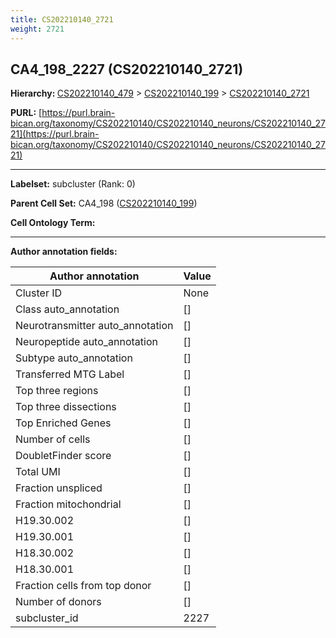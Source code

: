 ```yaml
---
title: CS202210140_2721
weight: 2721
---
```

## CA4_198_2227 (CS202210140_2721)
<b>Hierarchy: </b>
[CS202210140_479](../CS202210140_479) >
[CS202210140_199](../CS202210140_199) >
[CS202210140_2721](../CS202210140_2721)

**PURL:** [https://purl.brain-bican.org/taxonomy/CS202210140/CS202210140_neurons/CS202210140_2721](https://purl.brain-bican.org/taxonomy/CS202210140/CS202210140_neurons/CS202210140_2721)

---


**Labelset:** subcluster (Rank: 0)

**Parent Cell Set:** CA4_198 ([CS202210140_199](../CS202210140_199))



**Cell Ontology Term:** 

[MARKER GENES.]: #


---

[TRANSFERRED ANNOTATIONS.]: #


[AUTHOR ANNOTATION FIELDS.]: #


**Author annotation fields:**

| Author annotation | Value |
|-------------------|-------|
|Cluster ID|None|
|Class auto_annotation|[]|
|Neurotransmitter auto_annotation|[]|
|Neuropeptide auto_annotation|[]|
|Subtype auto_annotation|[]|
|Transferred MTG Label|[]|
|Top three regions|[]|
|Top three dissections|[]|
|Top Enriched Genes|[]|
|Number of cells|[]|
|DoubletFinder score|[]|
|Total UMI|[]|
|Fraction unspliced|[]|
|Fraction mitochondrial|[]|
|H19.30.002|[]|
|H19.30.001|[]|
|H18.30.002|[]|
|H18.30.001|[]|
|Fraction cells from top donor|[]|
|Number of donors|[]|
|subcluster_id|2227|
